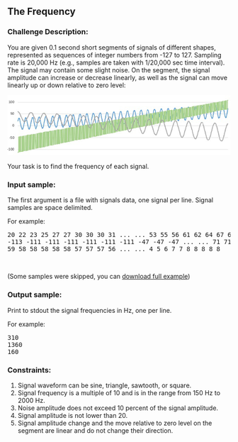<h2>The Frequency</h2>

<h3>Challenge Description:</h3>

<p>
    You are given 0.1 second short segments of signals of different shapes, represented as sequences of integer numbers
    from -127 to 127. Sampling rate is 20,000 Hz (e.g., samples are taken with 1/20,000 sec time interval). The signal
    may contain some slight noise. On the segment, the signal amplitude can increase or decrease linearly, as well as
    the signal can move linearly up or down relative to zero level:
</p>

<p>
    <img src="assets/fig-1.png" alt="Figure 1">
</p>

<p>
    Your task is to find the frequency of each signal.

</p><h3>Input sample:</h3>
<p>
    The first argument is a file with signals data, one signal per line. Signal samples are space delimited.
</p>
<p>
    For example:
</p>

<pre class="description-input-output">20 22 23 25 27 27 30 30 30 31 ... ... 53 55 56 61 62 64 67 68 72 74
-113 -111 -111 -111 -111 -111 -111 -47 -47 -47 ... ... 71 71 71 107 107 107 107 107 107 107
59 58 58 58 58 58 57 57 57 56 ... ... 4 5 6 7 7 8 8 8 8 8</pre>
<br>
<p>
    (Some samples were skipped, you can <a href="/static/challenges/frequency.txt">download full example</a>)
</p>

<h3>Output sample:</h3>
<p>
    Print to stdout the signal frequencies in Hz, one per line.
</p>
<p>
    For example:
</p>

<pre class="description-input-output">310
1360
160</pre>

<h3>Constraints:</h3>
<ol>
<li>Signal waveform can be sine, triangle, sawtooth, or square.</li>
<li>Signal frequency is a multiple of 10 and is in the range from 150 Hz to 2000 Hz.</li>
<li>Noise amplitude does not exceed 10 percent of the signal amplitude.</li>
<li>Signal amplitude is not lower than 20.</li>
<li>Signal amplitude change and the move relative to zero level on the segment are linear and do not change
        their direction.</li>
</ol>
